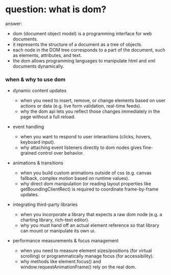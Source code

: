# question: what is dom?

answer:

- dom (document object model) is a programming interface for web documents.
- it represents the structure of a document as a tree of objects.
- each node in the DOM tree corresponds to a part of the document, such as elements, attributes, and text.
- the dom allows programming languages to manipulate html and xml documents dynamically.

### when & why to use dom

- dynamic content updates

  - when you need to insert, remove, or change elements based on user actions or data (e.g. live form validation, real-time feeds).
  - why the dom api lets you reflect those changes immediately in the page without a full reload.

- event handling

  - when you want to respond to user interactions (clicks, hovers, keyboard input).
  - why attaching event listeners directly to dom nodes gives fine-grained control over behavior.

- animations & transitions

  - when you build custom animations outside of css (e.g. canvas fallback, complex motion based on runtime values).
  - why direct dom manipulation (or reading layout properties like getBoundingClientRect) is required to coordinate frame-by-frame updates.

- integrating third-party libraries

  - when you incorporate a library that expects a raw dom node (e.g. a charting library, rich-text editor).
  - why you must hand off an actual element reference so that library can mount or manipulate its own ui.

- performance measurements & focus management
  - when you need to measure element sizes/positions (for virtual scrolling) or programmatically manage focus (for accessibility).
  - why methods like element.focus() and window.requestAnimationFrame() rely on the real dom.
